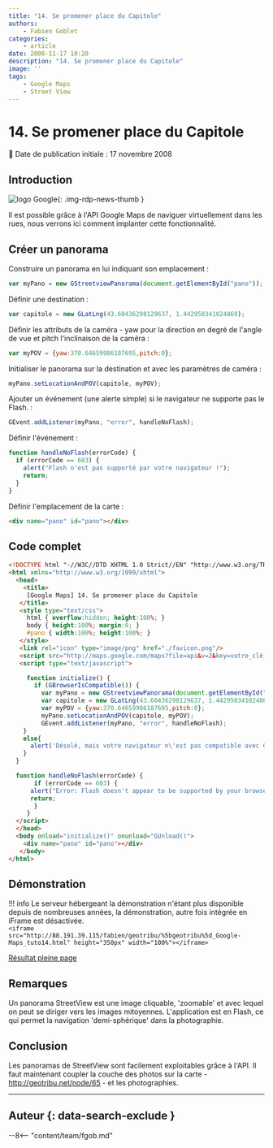 ```yaml
---
title: "14. Se promener place du Capitole"
authors:
    - Fabien Goblet
categories:
    - article
date: 2008-11-17 10:20
description: "14. Se promener place du Capitole"
image: ''
tags:
    - Google Maps
    - Street View
---
```


# 14. Se promener place du Capitole

:calendar: Date de publication initiale : 17 novembre 2008

## Introduction

![logo Google](https://cdn.geotribu.fr/img/logos-icones/entreprises_association/google/google.webp "logo Google"){: .img-rdp-news-thumb }

Il est possible grâce à l'API Google Maps de naviguer virtuellement dans les rues, nous verrons ici comment implanter cette fonctionnalité.  

## Créer un panorama

Construire un panorama en lui indiquant son emplacement :  

```javascript
var myPano = new GStreetviewPanorama(document.getElementById("pano"));
```

Définir une destination :  

```javascript
var capitole = new GLatLng(43.60436298129637, 1.442950341024869);
```

Définir les attributs de la caméra - yaw pour la direction en degré de l'angle de vue et pitch l'inclinaison de la caméra :  

```javascript
var myPOV = {yaw:370.64659986187695,pitch:0};
```

Initialiser le panorama sur la destination et avec les paramètres de caméra :  

```javascript
myPano.setLocationAndPOV(capitole, myPOV);
```

Ajouter un événement (une alerte simple) si le navigateur ne supporte pas le Flash. :  

```javascript
GEvent.addListener(myPano, "error", handleNoFlash);
```

Définir l'événement :  

```javascript
function handleNoFlash(errorCode) {
  if (errorCode == 603) {
    alert("Flash n'est pas supporté par votre navigateur !");
    return;
  }
}
```

Définir l'emplacement de la carte :  

```html
<div name="pano" id="pano"></div>
```

## Code complet

```html
<!DOCTYPE html "-//W3C//DTD XHTML 1.0 Strict//EN" "http://www.w3.org/TR/xhtml1/DTD/xhtml1-strict.dtd">
<html xmlns="http://www.w3.org/1999/xhtml">
  <head>
    <title>
     [Google Maps] 14. Se promener place du Capitole
   </title>
   <style type="text/css">
     html { overflow:hidden; height:100%; }
     body { height:100%; margin:0; }
     #pano { width:100%; height:100%; }
   </style>
   <link rel="icon" type="image/png" href="./favicon.png"/>
   <script src="http://maps.google.com/maps?file=api&v=2&key=votre_clé_ici" type="text/javascript"></script>
   <script type="text/javascript">

     function initialize() {
       if (GBrowserIsCompatible()) {
         var myPano = new GStreetviewPanorama(document.getElementById("pano"));
         var capitole = new GLatLng(43.60436298129637, 1.442950341024869);
         var myPOV = {yaw:370.64659986187695,pitch:0};
         myPano.setLocationAndPOV(capitole, myPOV);
         GEvent.addListener(myPano, "error", handleNoFlash);
    }
    else{
      alert('Désolé, mais votre navigateur n\'est pas compatible avec Google Maps');
    }
  }

  function handleNoFlash(errorCode) {
       if (errorCode == 603) {
      alert("Error: Flash doesn't appear to be supported by your browser");
      return;
       }
     }
  </script>
  </head>
  <body onload="initialize()" onunload="GUnload()">
    <div name="pano" id="pano"></div>
   </body>
</html>
```

## Démonstration

!!! info
    Le serveur hébergeant la démonstration n'étant plus disponible depuis de nombreuses années, la démonstration, autre fois intégrée en iFrame est désactivée.  
    `<iframe src="http://88.191.39.115/fabien/geotribu/%5bgeotribu%5d_Google-Maps_tuto14.html" height="350px" width="100%"></iframe>`

[Résultat pleine page](http://88.191.39.115/fabien/geotribu/%5bgeotribu%5d_Google-Maps_tuto14.html)

## Remarques

Un panorama StreetView est une image cliquable, 'zoomable' et avec lequel on peut se diriger vers les images mitoyennes.
L'application est en Flash, ce qui permet la navigation 'demi-sphérique' dans la photographie.

## Conclusion

Les panoramas de StreetView sont facilement exploitables grâce à l'API.
Il faut maintenant coupler la couche des photos sur la carte - <http://geotribu.net/node/65> - et les photographies.

----

## Auteur {: data-search-exclude }

--8<-- "content/team/fgob.md"
